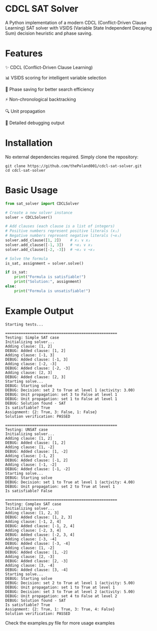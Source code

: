 # CDCL SAT Solver
A Python implementation of a modern CDCL (Conflict-Driven Clause Learning) SAT solver with VSIDS (Variable State Independent Decaying Sum) decision heuristic and phase saving.

# Features

✨ CDCL (Conflict-Driven Clause Learning)

📊 VSIDS scoring for intelligent variable selection

🔄 Phase saving for better search efficiency

⚡ Non-chronological backtracking

🔍 Unit propagation

📝 Detailed debugging output

# Installation
No external dependencies required. Simply clone the repository:

```consol
git clone https://github.com/thePoland001/cdcl-sat-solver.git
cd cdcl-sat-solver
```

# Basic Usage

```python
from sat_solver import CDCLSolver

# Create a new solver instance
solver = CDCLSolver()

# Add clauses (each clause is a list of integers)
# Positive numbers represent positive literals (x₁)
# Negative numbers represent negative literals (¬x₁)
solver.add_clause([1, 2])    # x₁ ∨ x₂
solver.add_clause([-1, 3])   # ¬x₁ ∨ x₃
solver.add_clause([-2, -3])  # ¬x₂ ∨ ¬x₃

# Solve the formula
is_sat, assignment = solver.solve()

if is_sat:
    print("Formula is satisfiable!")
    print("Solution:", assignment)
else:
    print("Formula is unsatisfiable!")
```

# Example Output
```consol
Starting tests...

==================================================
Testing: Simple SAT case
Initializing solver...
Adding clause: [1, 2]
DEBUG: Added clause: [1, 2]
Adding clause: [-1, 3]
DEBUG: Added clause: [-1, 3]
Adding clause: [-2, -3]
DEBUG: Added clause: [-2, -3]
Adding clause: [2, 3]
DEBUG: Added clause: [2, 3]
Starting solve...
DEBUG: Starting solve
DEBUG: Decision: set 2 to True at level 1 (activity: 3.00)
DEBUG: Unit propagation: set 3 to False at level 1
DEBUG: Unit propagation: set 1 to False at level 1
DEBUG: Solution found - SAT
Is satisfiable? True
Assignment: {2: True, 3: False, 1: False}
Solution verification: PASSED

==================================================
Testing: UNSAT case
Initializing solver...
Adding clause: [1, 2]
DEBUG: Added clause: [1, 2]
Adding clause: [1, -2]
DEBUG: Added clause: [1, -2]
Adding clause: [-1, 2]
DEBUG: Added clause: [-1, 2]
Adding clause: [-1, -2]
DEBUG: Added clause: [-1, -2]
Starting solve...
DEBUG: Starting solve
DEBUG: Decision: set 1 to True at level 1 (activity: 4.00)
DEBUG: Unit propagation: set 2 to True at level 1
Is satisfiable? False

==================================================
Testing: Complex SAT case
Initializing solver...
Adding clause: [1, 2, 3]
DEBUG: Added clause: [1, 2, 3]
Adding clause: [-1, 2, 4]
DEBUG: Added clause: [-1, 2, 4]
Adding clause: [-2, 3, 4]
DEBUG: Added clause: [-2, 3, 4]
Adding clause: [-3, -4]
DEBUG: Added clause: [-3, -4]
Adding clause: [1, -2]
DEBUG: Added clause: [1, -2]
Adding clause: [2, -3]
DEBUG: Added clause: [2, -3]
Adding clause: [3, -4]
DEBUG: Added clause: [3, -4]
Starting solve...
DEBUG: Starting solve
DEBUG: Decision: set 2 to True at level 1 (activity: 5.00)
DEBUG: Unit propagation: set 1 to True at level 1
DEBUG: Decision: set 3 to True at level 2 (activity: 5.00)
DEBUG: Unit propagation: set 4 to False at level 2
DEBUG: Solution found - SAT
Is satisfiable? True
Assignment: {2: True, 1: True, 3: True, 4: False}
Solution verification: PASSED
```

Check the examples.py file for more usage examples
